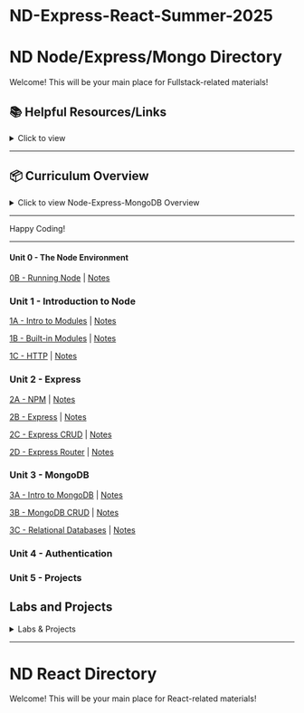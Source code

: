# ND-Express-React-Summer-2025

# ND Node/Express/Mongo Directory

Welcome! This will be your main place for Fullstack-related materials!

## 📚 **Helpful Resources/Links**

<details><summary>Click to view</summary>

- [📖 Node.js Official Documentation](https://nodejs.org/en/docs/)
- [📖 Express Official Documentation](https://expressjs.com/)
- [📖 MongoDB Official Documentation](https://docs.mongodb.com/)
- [📖 Mongoose Documentation](https://mongoosejs.com/)
- [📖 Axios Documentation](https://axios-http.com/docs/intro)
- [📺 Node.js Crash Course](https://www.youtube.com/watch?v=fBNz5xF-Kx4)
- [📺 Express.js Crash Course](https://www.youtube.com/watch?v=L72fhGm1tfE)
- [📺 MongoDB Crash Course](https://www.youtube.com/watch?v=-56x56UppqQ)
- [📺 Intro to Authentication (Sessions & Hashing)](https://www.youtube.com/watch?v=Ud5xKCYQTjM)
- [📖 JavaScript Promises & Async/Await](https://developer.mozilla.org/en-US/docs/Learn/JavaScript/Asynchronous/Promises)

</details>

---

## 📦 **Curriculum Overview**

<details><summary>Click to view Node-Express-MongoDB Overview</summary>

### **00 - The Node Environment**

- Node Installation
- Running Node

### **01 - Introduction to Node**

- Intro to Modules
  - What is a Module
- http Module
  - Starting a basic server
  - Routing and responding (text, JSON, HTML)
- Lab: Basic Server

### **02 - Node, Express, & EJS**

- Express
  - Routing
  - Axios (HTTP requests)
- Building a Basic API

### **03 - MongoDB**

- Introduction to MongoDB
- CRUD operations
- Using Mongoose

### **04 - Authentication**

- Sessions and Cookies
- Password Hashing (bcrypt)
- User Authentication (Login/Signup)

</details>

---

Happy Coding!

---

#### Unit 0 - The Node Environment

[0B - Running Node](https://github.com/glf30/0b-running-node) | [Notes](https://gist.github.com/glf30/88c23610c8c67a30649aa3f0c8e0096e)

### Unit 1 - Introduction to Node

[1A - Intro to Modules](https://github.com/glf30/1a-intro-to-modules) | [Notes](https://gist.github.com/glf30/ecb42949679450c56035ebc7e4c63197)

[1B - Built-in Modules](https://github.com/glf30/1b-built-in-modules) | [Notes](https://gist.github.com/glf30/8d8413144c353cf8181a6c1099e24558)

[1C - HTTP](https://github.com/glf30/1c-http) | [Notes](https://gist.github.com/glf30/a763187d6706eac50f8f0e3e0f2cece4)

### Unit 2 - Express

[2A - NPM](https://github.com/glf30/2a-npm) | [Notes](https://gist.github.com/glf30/33281a0084cb7bd6995df5e1c17d9ae8)

[2B - Express](https://github.com/glf30/2b-express/) | [Notes](https://gist.github.com/glf30/45a563011744ac67b2b65c36f0486a93)

[2C - Express CRUD](https://github.com/glf30/2c-express-crud) | [Notes](https://gist.github.com/glf30/9eb63093641df8fac9f44e7f0f3206ff)

[2D - Express Router](https://github.com/glf30/2d-express-router) | [Notes](https://gist.github.com/glf30/3b0a2fab492402577026f55b9557cefc)


### Unit 3 - MongoDB

[3A - Intro to MongoDB](https://github.com/glf30/3a-intro-to-mongodb) | [Notes](https://gist.github.com/glf30/f8668be821595dcf8e861b1636bd12f4)

[3B - MongoDB CRUD](https://github.com/glf30/3b-mongodb-crud) | [Notes](https://gist.github.com/glf30/4389313cdc7b046a3f5c2f2080d3cc41)

[3C - Relational Databases](https://github.com/glf30/3c-relational-databases) | [Notes](https://gist.github.com/glf30/8b1835f4b97e8ff881acf26f49d57e6c)


### Unit 4 - Authentication


### Unit 5 - Projects


## **Labs and Projects**

<details><summary>Labs & Projects</summary>

</details>

---

# ND React Directory

Welcome! This will be your main place for React-related materials!

